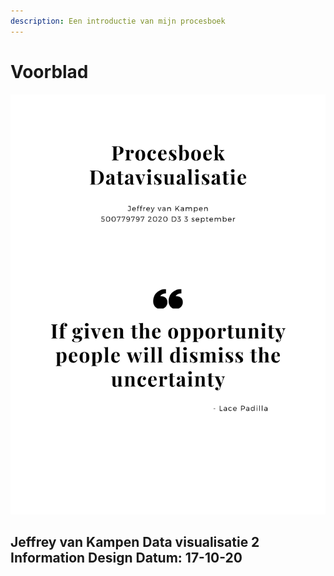 ```yaml
---
description: Een introductie van mijn procesboek
---
```


# Voorblad

 

![](../.gitbook/assets/procesboek.png)

## Jeffrey van Kampen Data visualisatie 2 Information Design Datum: 17-10-20

